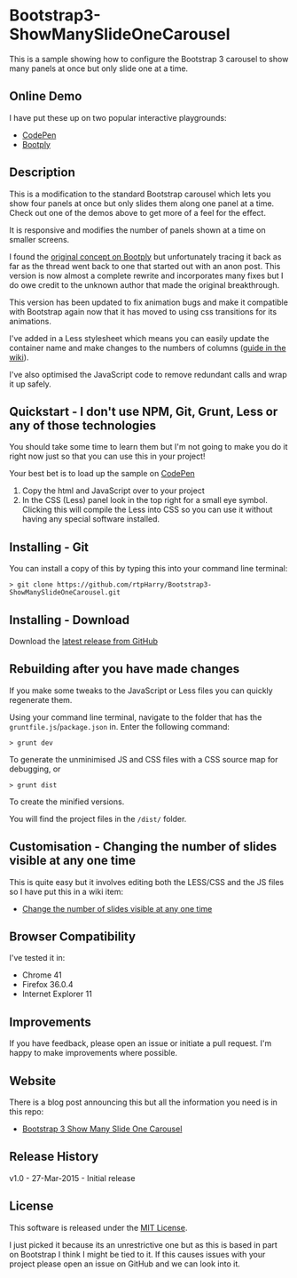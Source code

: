 # Bootstrap3-ShowManySlideOneCarousel
This is a sample showing how to configure the Bootstrap 3 carousel to show many panels at once but only slide one at a time.

## Online Demo
I have put these up on two popular interactive playgrounds:

  - [CodePen](http://codepen.io/rtpHarry/pen/YPBydd/)
  - [Bootply](http://www.bootply.com/PMDIAzc1Qo)

## Description
This is a modification to the standard Bootstrap carousel which lets you show four panels at once but only slides them along one panel at a time. Check out one of the demos above to get more of a feel for the effect.

It is responsive and modifies the number of panels shown at a time on smaller screens.

I found the [original concept on Bootply](http://www.bootply.com/TkEfjDBeRP) but unfortunately tracing it back as far as the thread went back to one that started out with an anon post. This version is now almost a complete rewrite and incorporates many fixes but I do owe credit to the unknown author that made the original breakthrough.

This version has been updated to fix animation bugs and make it compatible with Bootstrap again now that it has moved to using css transitions for its animations. 

I've added in a Less stylesheet which means you can easily update the container name and make changes to the numbers of columns ([guide in the wiki](https://github.com/rtpHarry/Bootstrap3-ShowManySlideOneCarousel/wiki/Change-the-number-of-slides-visible-at-any-one-time)).

I've also optimised the JavaScript code to remove redundant calls and wrap it up safely.


## Quickstart - I don't use NPM, Git, Grunt, Less or any of those technologies
You should take some time to learn them but I'm not going to make you do it right now just so that you can use this in your project! 

Your best bet is to load up the sample on [CodePen](http://codepen.io/rtpHarry/pen/YPBydd/)

1. Copy the html and JavaScript over to your project
1. In the CSS (Less) panel look in the top right for a small eye symbol. Clicking this will compile the Less into CSS so you can use it without having any special software installed.

<!--
## Installing - NPM
You can install a copy of this by typing this into your command line terminal:

    > npm install bootstrap3-showmanyslideonecarousel

Note: this isn't a plugin or module, its a sample file so you will need to copy / tweak the files to integrate them into your project.
-->

## Installing - Git
You can install a copy of this by typing this into your command line terminal:

    > git clone https://github.com/rtpHarry/Bootstrap3-ShowManySlideOneCarousel.git

## Installing - Download
Download the [latest release from GitHub](https://github.com/rtpHarry/Bootstrap3-ShowManySlideOneCarousel/archive/master.zip)

## Rebuilding after you have made changes
If you make some tweaks to the JavaScript or Less files you can quickly regenerate them.

Using your command line terminal, navigate to the folder that has the `gruntfile.js`/`package.json` in. Enter the following command:

    > grunt dev

To generate the unminimised JS and CSS files with a CSS source map for debugging, or

    > grunt dist

To create the minified versions.

You will find the project files in the `/dist/` folder.

## Customisation - Changing the number of slides visible at any one time
This is quite easy but it involves editing both the LESS/CSS and the JS files so I have put this in a wiki item:

  - [Change the number of slides visible at any one time](https://github.com/rtpHarry/Bootstrap3-ShowManySlideOneCarousel/wiki/Change-the-number-of-slides-visible-at-any-one-time)

## Browser Compatibility
I've tested it in:

  - Chrome 41
  - Firefox 36.0.4
  - Internet Explorer 11

## Improvements
If you have feedback, please open an issue or initiate a pull request. I'm happy to make improvements where possible.

## Website
There is a blog post announcing this but all the information you need is in this repo:

  - [Bootstrap 3 Show Many Slide One Carousel](http://articles.runtings.co.uk/2015/03/bootstrap-3-show-many-slide-one-carousel.html)

## Release History
v1.0 - 27-Mar-2015 - Initial release

## License
This software is released under the [MIT License](http://choosealicense.com/licenses/mit/). 

I just picked it because its an unrestrictive one but as this is based in part on Bootstrap I think I might be tied to it. If this causes issues with your project please open an issue on GitHub and we can look into it.
